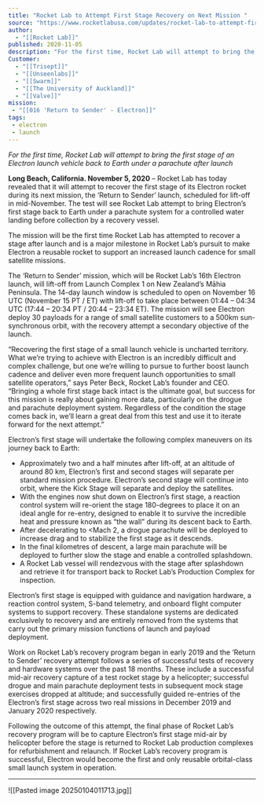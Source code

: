 ```yaml
---
title: "Rocket Lab to Attempt First Stage Recovery on Next Mission "
source: "https://www.rocketlabusa.com/updates/rocket-lab-to-attempt-first-stage-recovery-on-next-mission/"
author:
  - "[[Rocket Lab]]"
published: 2020-11-05
description: "For the first time, Rocket Lab will attempt to bring the first stage of an Electron launch vehicle back to Earth under a parachute after launch"
Customer:
  - "[[Trisept]]"
  - "[[Unseenlabs]]"
  - "[[Swarm]]"
  - "[[The University of Auckland]]"
  - "[[Valve]]"
mission:
 - "[[016 'Return to Sender' - Electron]]"
tags:
 - electron
 - launch
---
```

*For the first time, Rocket Lab will attempt to bring the first stage of an Electron launch vehicle back to Earth under a parachute after launch*

**Long Beach, California. November 5, 2020** – Rocket Lab has today revealed that it will attempt to recover the first stage of its Electron rocket during its next mission, the ‘Return to Sender’ launch, scheduled for lift-off in mid-November. The test will see Rocket Lab attempt to bring Electron’s first stage back to Earth under a parachute system for a controlled water landing before collection by a recovery vessel.

The mission will be the first time Rocket Lab has attempted to recover a stage after launch and is a major milestone in Rocket Lab’s pursuit to make Electron a reusable rocket to support an increased launch cadence for small satellite missions.

The ‘Return to Sender’ mission, which will be Rocket Lab’s 16th Electron launch, will lift-off from Launch Complex 1 on New Zealand’s Māhia Peninsula. The 14-day launch window is scheduled to open on November 16 UTC (November 15 PT / ET) with lift-off to take place between 01:44 – 04:34 UTC (17:44 – 20:34 PT / 20:44 – 23:34 ET). The mission will see Electron deploy 30 payloads for a range of small satellite customers to a 500km sun-synchronous orbit, with the recovery attempt a secondary objective of the launch.

“Recovering the first stage of a small launch vehicle is uncharted territory. What we’re trying to achieve with Electron is an incredibly difficult and complex challenge, but one we’re willing to pursue to further boost launch cadence and deliver even more frequent launch opportunities to small satellite operators,” says Peter Beck, Rocket Lab’s founder and CEO. “Bringing a whole first stage back intact is the ultimate goal, but success for this mission is really about gaining more data, particularly on the drogue and parachute deployment system. Regardless of the condition the stage comes back in, we’ll learn a great deal from this test and use it to iterate forward for the next attempt.”

Electron’s first stage will undertake the following complex maneuvers on its journey back to Earth:

- Approximately two and a half minutes after lift-off, at an altitude of around 80 km, Electron’s first and second stages will separate per standard mission procedure. Electron’s second stage will continue into orbit, where the Kick Stage will separate and deploy the satellites.
- With the engines now shut down on Electron’s first stage, a reaction control system will re-orient the stage 180-degrees to place it on an ideal angle for re-entry, designed to enable it to survive the incredible heat and pressure known as “the wall” during its descent back to Earth.
- After decelerating to <Mach 2, a drogue parachute will be deployed to increase drag and to stabilize the first stage as it descends.
- In the final kilometres of descent, a large main parachute will be deployed to further slow the stage and enable a controlled splashdown.
- A Rocket Lab vessel will rendezvous with the stage after splashdown and retrieve it for transport back to Rocket Lab’s Production Complex for inspection.

Electron’s first stage is equipped with guidance and navigation hardware, a reaction control system, S-band telemetry, and onboard flight computer systems to support recovery. These standalone systems are dedicated exclusively to recovery and are entirely removed from the systems that carry out the primary mission functions of launch and payload deployment.  

Work on Rocket Lab’s recovery program began in early 2019 and the ‘Return to Sender’ recovery attempt follows a series of successful tests of recovery and hardware systems over the past 18 months. These include a successful mid-air recovery capture of a test rocket stage by a helicopter; successful drogue and main parachute deployment tests in subsequent mock stage exercises dropped at altitude; and successfully guided re-entries of the Electron’s first stage across two real missions in December 2019 and January 2020 respectively.

Following the outcome of this attempt, the final phase of Rocket Lab’s recovery program will be to capture Electron’s first stage mid-air by helicopter before the stage is returned to Rocket Lab production complexes for refurbishment and relaunch. If Rocket Lab’s recovery program is successful, Electron would become the first and only reusable orbital-class small launch system in operation.

---

![[Pasted image 20250104011713.jpg]]